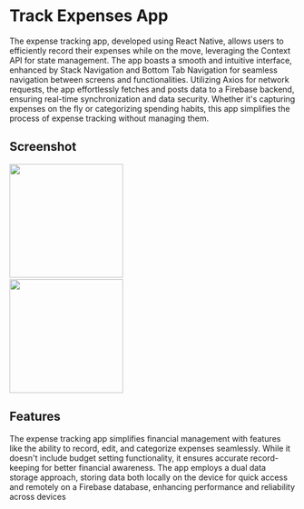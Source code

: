 # Track Expenses App

The expense tracking app, developed using React Native, allows users to efficiently record their expenses while on the move, leveraging the Context API for state management.
The app boasts a smooth and intuitive interface, enhanced by Stack Navigation and Bottom Tab Navigation for seamless navigation between screens and functionalities.
Utilizing Axios for network requests, the app effortlessly fetches and posts data to a Firebase backend, ensuring real-time synchronization and data security. 
Whether it's capturing expenses on the fly or categorizing spending habits, this app simplifies the process of expense tracking without managing them.

## Screenshot

<img src="https://github.com/flmm87/tracking-expenses-app/assets/116169576/4d3a4d4d-220a-4e5f-bb74-da3bcba74580" width="200"/>&nbsp;&nbsp;&nbsp;&nbsp;&nbsp;&nbsp;&nbsp;&nbsp;&nbsp;&nbsp;&nbsp;&nbsp;&nbsp;&nbsp;&nbsp;&nbsp;&nbsp;&nbsp;&nbsp;&nbsp;&nbsp;&nbsp;&nbsp;&nbsp;&nbsp;&nbsp;&nbsp;&nbsp;&nbsp;
<img  src="https://github.com/flmm87/tracking-expenses-app/assets/116169576/6b23db25-8412-4b3e-8251-3b42e11b16df" width="200"/>

## Features
The expense tracking app simplifies financial management with features like the ability to record, edit, and categorize expenses seamlessly. 
While it doesn't include budget setting functionality, it ensures accurate record-keeping for better financial awareness.
The app employs a dual data storage approach, storing data both locally on the device for quick access and remotely on a Firebase database, enhancing performance and reliability across devices

